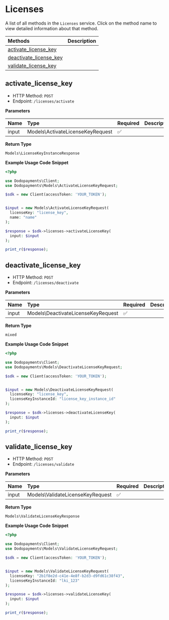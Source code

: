 # Licenses

A list of all methods in the `Licenses` service. Click on the method name to view detailed information about that method.

| Methods | Description |
| :------ | :---------- |
|[activate_license_key](#activate_license_key)|  |
|[deactivate_license_key](#deactivate_license_key)|  |
|[validate_license_key](#validate_license_key)|  |

## activate_license_key


- HTTP Method: `POST`
- Endpoint: `/licenses/activate`

**Parameters**

| Name    | Type| Required | Description |
| :-------- | :----------| :----------| :----------|
| input | Models\ActivateLicenseKeyRequest | ✅ |  |

**Return Type**

`Models\LicenseKeyInstanceResponse`

**Example Usage Code Snippet**
```php
<?php

use Dodopayments\Client;
use Dodopayments\Models\ActivateLicenseKeyRequest;

$sdk = new Client(accessToken: 'YOUR_TOKEN');


$input = new Models\ActivateLicenseKeyRequest(
  licenseKey: "license_key",
  name: "name"
);

$response = $sdk->licenses->activateLicenseKey(
  input: $input
);

print_r($response);
```

## deactivate_license_key


- HTTP Method: `POST`
- Endpoint: `/licenses/deactivate`

**Parameters**

| Name    | Type| Required | Description |
| :-------- | :----------| :----------| :----------|
| input | Models\DeactivateLicenseKeyRequest | ✅ |  |

**Return Type**

`mixed`

**Example Usage Code Snippet**
```php
<?php

use Dodopayments\Client;
use Dodopayments\Models\DeactivateLicenseKeyRequest;

$sdk = new Client(accessToken: 'YOUR_TOKEN');


$input = new Models\DeactivateLicenseKeyRequest(
  licenseKey: "license_key",
  licenseKeyInstanceId: "license_key_instance_id"
);

$response = $sdk->licenses->deactivateLicenseKey(
  input: $input
);

print_r($response);
```

## validate_license_key


- HTTP Method: `POST`
- Endpoint: `/licenses/validate`

**Parameters**

| Name    | Type| Required | Description |
| :-------- | :----------| :----------| :----------|
| input | Models\ValidateLicenseKeyRequest | ✅ |  |

**Return Type**

`Models\ValidateLicenseKeyResponse`

**Example Usage Code Snippet**
```php
<?php

use Dodopayments\Client;
use Dodopayments\Models\ValidateLicenseKeyRequest;

$sdk = new Client(accessToken: 'YOUR_TOKEN');


$input = new Models\ValidateLicenseKeyRequest(
  licenseKey: "2b1f8e2d-c41e-4e8f-b2d3-d9fd61c38f43",
  licenseKeyInstanceId: "lki_123"
);

$response = $sdk->licenses->validateLicenseKey(
  input: $input
);

print_r($response);
```




<!-- This file was generated by liblab | https://liblab.com/ -->